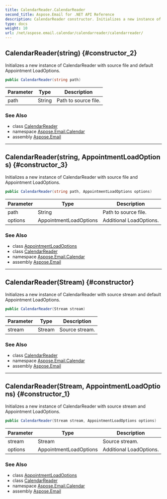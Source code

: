 ```yaml
---
title: CalendarReader.CalendarReader
second_title: Aspose.Email for .NET API Reference
description: CalendarReader constructor. Initializes a new instance of CalendarReader with source file and default Appointment LoadOptions
type: docs
weight: 10
url: /net/aspose.email.calendar/calendarreader/calendarreader/
---
```

## CalendarReader(string) {#constructor_2}

Initializes a new instance of CalendarReader with source file and default Appointment LoadOptions.

```csharp
public CalendarReader(string path)
```

| Parameter | Type | Description |
| --- | --- | --- |
| path | String | Path to source file. |

### See Also

* class [CalendarReader](../)
* namespace [Aspose.Email.Calendar](../../calendarreader/)
* assembly [Aspose.Email](../../../)

---

## CalendarReader(string, AppointmentLoadOptions) {#constructor_3}

Initializes a new instance of CalendarReader with source file and Appointment LoadOptions.

```csharp
public CalendarReader(string path, AppointmentLoadOptions options)
```

| Parameter | Type | Description |
| --- | --- | --- |
| path | String | Path to source file. |
| options | AppointmentLoadOptions | Additional LoadOptions. |

### See Also

* class [AppointmentLoadOptions](../../appointmentloadoptions/)
* class [CalendarReader](../)
* namespace [Aspose.Email.Calendar](../../calendarreader/)
* assembly [Aspose.Email](../../../)

---

## CalendarReader(Stream) {#constructor}

Initializes a new instance of CalendarReader with source stream and default Appointment LoadOptions.

```csharp
public CalendarReader(Stream stream)
```

| Parameter | Type | Description |
| --- | --- | --- |
| stream | Stream | Source stream. |

### See Also

* class [CalendarReader](../)
* namespace [Aspose.Email.Calendar](../../calendarreader/)
* assembly [Aspose.Email](../../../)

---

## CalendarReader(Stream, AppointmentLoadOptions) {#constructor_1}

Initializes a new instance of CalendarReader with source stream and Appointment LoadOptions.

```csharp
public CalendarReader(Stream stream, AppointmentLoadOptions options)
```

| Parameter | Type | Description |
| --- | --- | --- |
| stream | Stream | Source stream. |
| options | AppointmentLoadOptions | Additional LoadOptions. |

### See Also

* class [AppointmentLoadOptions](../../appointmentloadoptions/)
* class [CalendarReader](../)
* namespace [Aspose.Email.Calendar](../../calendarreader/)
* assembly [Aspose.Email](../../../)


